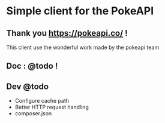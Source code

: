 # Simple client for the PokeAPI

## Thank you https://pokeapi.co/ !

This client use the wonderful work made by the pokeapi team


## Doc : @todo !

## Dev @todo
- Configure cache path
- Better HTTP request handling
- composer.json
